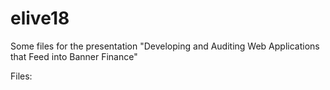 # elive18

Some files for the presentation "Developing and Auditing Web Applications that Feed into Banner Finance" 

Files:

